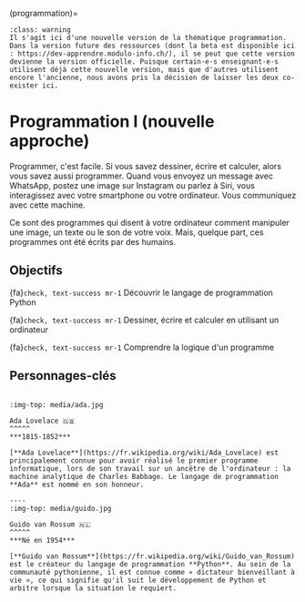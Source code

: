 (programmation)=

```{admonition} Attention
:class: warning
Il s'agit ici d'une nouvelle version de la thématique programmation. Dans la version future des ressources (dont la beta est disponible ici : https://dev-apprendre.modulo-info.ch/), il se peut que cette version devienne la version officielle. Puisque certain·e·s enseignant·e·s utilisent déjà cette nouvelle version, mais que d'autres utilisent encore l'ancienne, nous avons pris la décision de laisser les deux co-exister ici. 
```

# Programmation I (nouvelle approche)

Programmer, c'est facile. Si vous savez dessiner, écrire et calculer, alors vous savez aussi programmer.
Quand vous envoyez un message avec WhatsApp, postez une image sur Instagram ou parlez à Siri, vous interagissez avec votre smartphone ou votre ordinateur. Vous communiquez avec cette machine.

Ce sont des programmes qui disent à votre ordinateur comment manipuler une image, un texte ou le son de votre voix. Mais, quelque part, ces programmes ont été écrits par des humains.

## Objectifs

{fa}`check, text-success mr-1` Découvrir le langage de programmation Python

{fa}`check, text-success mr-1` Dessiner, écrire et calculer en utilisant un ordinateur

{fa}`check, text-success mr-1` Comprendre la logique d'un programme

## Personnages-clés

````{panels}

:img-top: media/ada.jpg

Ada Lovelace 🇬🇧
^^^^^
***1815-1852***

[**Ada Lovelace**](https://fr.wikipedia.org/wiki/Ada_Lovelace) est principalement connue pour avoir réalisé le premier programme informatique, lors de son travail sur un ancêtre de l'ordinateur : la machine analytique de Charles Babbage. Le langage de programmation **Ada** est nommé en son honneur.

----
:img-top: media/guido.jpg

Guido van Rossum 🇳🇱
^^^^^
***Né en 1954***

[**Guido van Rossum**](https://fr.wikipedia.org/wiki/Guido_van_Rossum) est le créateur du langage de programmation **Python**. Au sein de la communauté pythonienne, il est connue comme « dictateur bienveillant à vie », ce qui signifie qu'il suit le développement de Python et arbitre lorsque la situation le requiert.
````
